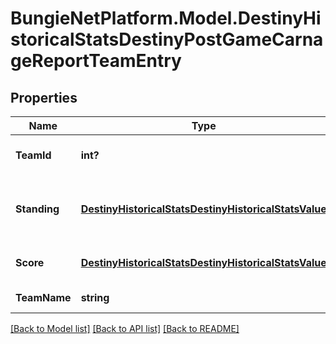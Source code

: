 # BungieNetPlatform.Model.DestinyHistoricalStatsDestinyPostGameCarnageReportTeamEntry
## Properties

Name | Type | Description | Notes
------------ | ------------- | ------------- | -------------
**TeamId** | **int?** | Integer ID for the team. | [optional] 
**Standing** | [**DestinyHistoricalStatsDestinyHistoricalStatsValue**](DestinyHistoricalStatsDestinyHistoricalStatsValue.md) | Team&#39;s standing relative to other teams. | [optional] 
**Score** | [**DestinyHistoricalStatsDestinyHistoricalStatsValue**](DestinyHistoricalStatsDestinyHistoricalStatsValue.md) | Score earned by the team | [optional] 
**TeamName** | **string** | Alpha or Bravo | [optional] 

[[Back to Model list]](../README.md#documentation-for-models) [[Back to API list]](../README.md#documentation-for-api-endpoints) [[Back to README]](../README.md)

